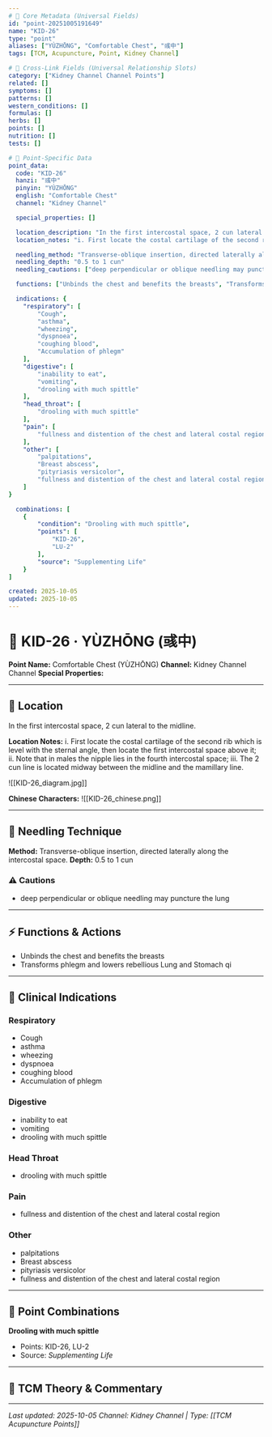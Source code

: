 ```yaml
---
# 🔹 Core Metadata (Universal Fields)
id: "point-20251005191649"
name: "KID-26"
type: "point"
aliases: ["YÙZHŌNG", "Comfortable Chest", "彧中"]
tags: [TCM, Acupuncture, Point, Kidney Channel]

# 🔹 Cross-Link Fields (Universal Relationship Slots)
category: ["Kidney Channel Channel Points"]
related: []
symptoms: []
patterns: []
western_conditions: []
formulas: []
herbs: []
points: []
nutrition: []
tests: []

# 🔹 Point-Specific Data
point_data:
  code: "KID-26"
  hanzi: "彧中"
  pinyin: "YÙZHŌNG"
  english: "Comfortable Chest"
  channel: "Kidney Channel"

  special_properties: []

  location_description: "In the first intercostal space, 2 cun lateral to the midline."
  location_notes: "i. First locate the costal cartilage of the second rib which is level with the sternal angle, then locate the first intercostal space above it; ii. Note that in males the nipple lies in the fourth intercostal space; iii. The 2 cun line is located midway between the midline and the mamillary line."

  needling_method: "Transverse-oblique insertion, directed laterally along the intercostal space."
  needling_depth: "0.5 to 1 cun"
  needling_cautions: ["deep perpendicular or oblique needling may puncture the lung"]

  functions: ["Unbinds the chest and benefits the breasts", "Transforms phlegm and lowers rebellious Lung and Stomach qi"]

  indications: {
    "respiratory": [
        "Cough",
        "asthma",
        "wheezing",
        "dyspnoea",
        "coughing blood",
        "Accumulation of phlegm"
    ],
    "digestive": [
        "inability to eat",
        "vomiting",
        "drooling with much spittle"
    ],
    "head_throat": [
        "drooling with much spittle"
    ],
    "pain": [
        "fullness and distention of the chest and lateral costal region"
    ],
    "other": [
        "palpitations",
        "Breast abscess",
        "pityriasis versicolor",
        "fullness and distention of the chest and lateral costal region"
    ]
}

  combinations: [
    {
        "condition": "Drooling with much spittle",
        "points": [
            "KID-26",
            "LU-2"
        ],
        "source": "Supplementing Life"
    }
]

created: 2025-10-05
updated: 2025-10-05
---
```


# 📍 KID-26 · YÙZHŌNG (彧中)

**Point Name:** Comfortable Chest (YÙZHŌNG)
**Channel:** Kidney Channel Channel
**Special Properties:** 

---

## 📍 Location

In the first intercostal space, 2 cun lateral to the midline.

**Location Notes:**
i. First locate the costal cartilage of the second rib which is level with the sternal angle, then locate the first intercostal space above it; ii. Note that in males the nipple lies in the fourth intercostal space; iii. The 2 cun line is located midway between the midline and the mamillary line.

![[KID-26_diagram.jpg]]

**Chinese Characters:** ![[KID-26_chinese.png]]

---

## 🔧 Needling Technique

**Method:** Transverse-oblique insertion, directed laterally along the intercostal space.
**Depth:** 0.5 to 1 cun

### ⚠️ Cautions
- deep perpendicular or oblique needling may puncture the lung

---

## ⚡ Functions & Actions
- Unbinds the chest and benefits the breasts
- Transforms phlegm and lowers rebellious Lung and Stomach qi

---

## 🎯 Clinical Indications

### Respiratory
- Cough
- asthma
- wheezing
- dyspnoea
- coughing blood
- Accumulation of phlegm

### Digestive
- inability to eat
- vomiting
- drooling with much spittle

### Head Throat
- drooling with much spittle

### Pain
- fullness and distention of the chest and lateral costal region

### Other
- palpitations
- Breast abscess
- pityriasis versicolor
- fullness and distention of the chest and lateral costal region

---

## 🔗 Point Combinations

**Drooling with much spittle**
- Points: KID-26, LU-2
- Source: *Supplementing Life*

---

## 🧬 TCM Theory & Commentary



---

*Last updated: 2025-10-05*
*Channel: Kidney Channel | Type: [[TCM Acupuncture Points]]*
